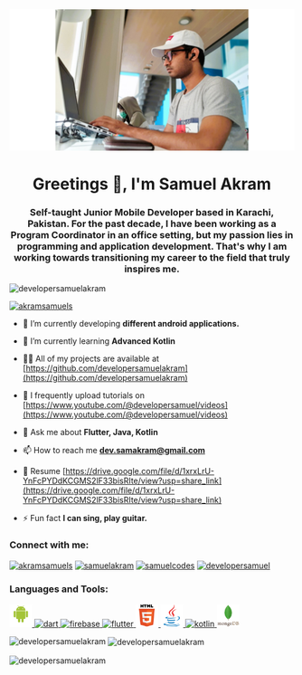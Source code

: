 <div style="text-align:center;">
  <img src="images/profile.jpg" width="900px" height="250px"/>
</div>

<h1 align="center">Greetings 👋, I'm Samuel Akram</h1>
<h3 align="center">Self-taught Junior Mobile Developer based in Karachi, Pakistan. For the past decade, I have been working as a Program Coordinator in an office setting, but my passion lies in programming and application development. That's why I am working towards transitioning my career to the field that truly inspires me.</h3>

<p align="left"> <img src="https://komarev.com/ghpvc/?username=developersamuelakram&label=Profile%20views&color=0e75b6&style=flat" alt="developersamuelakram" /> </p>

<p align="left"> <a href="https://twitter.com/akramsamuels" target="blank"><img src="https://img.shields.io/twitter/follow/akramsamuels?logo=twitter&style=for-the-badge" alt="akramsamuels" /></a> </p>

- 🔭 I’m currently developing **different android applications.**

- 🌱 I’m currently learning **Advanced Kotlin**

- 👨‍💻 All of my projects are available at [https://github.com/developersamuelakram](https://github.com/developersamuelakram)

- 📝 I frequently upload tutorials on [https://www.youtube.com/@developersamuel/videos](https://www.youtube.com/@developersamuel/videos)

- 💬 Ask me about **Flutter, Java, Kotlin**

- 📫 How to reach me **dev.samakram@gmail.com**

- 📄 Resume [https://drive.google.com/file/d/1xrxLrU-YnFcPYDdKCGMS2lF33bisRIte/view?usp=share_link](https://drive.google.com/file/d/1xrxLrU-YnFcPYDdKCGMS2lF33bisRIte/view?usp=share_link)

- ⚡ Fun fact **I can sing, play guitar.**

<h3 align="left">Connect with me:</h3>
<p align="left">
<a href="https://twitter.com/akramsamuels" target="blank"><img align="center" src="https://raw.githubusercontent.com/rahuldkjain/github-profile-readme-generator/master/src/images/icons/Social/twitter.svg" alt="akramsamuels" height="30" width="40" /></a>
<a href="https://linkedin.com/in/samuelakram" target="blank"><img align="center" src="https://raw.githubusercontent.com/rahuldkjain/github-profile-readme-generator/master/src/images/icons/Social/linked-in-alt.svg" alt="samuelakram" height="30" width="40" /></a>
<a href="https://instagram.com/samuelcodes" target="blank"><img align="center" src="https://raw.githubusercontent.com/rahuldkjain/github-profile-readme-generator/master/src/images/icons/Social/instagram.svg" alt="samuelcodes" height="30" width="40" /></a>
<a href="https://www.youtube.com/c/developersamuel" target="blank"><img align="center" src="https://raw.githubusercontent.com/rahuldkjain/github-profile-readme-generator/master/src/images/icons/Social/youtube.svg" alt="developersamuel" height="30" width="40" /></a>
</p>

<h3 align="left">Languages and Tools:</h3>
<p align="left"> <a href="https://developer.android.com" target="_blank" rel="noreferrer"> <img src="https://raw.githubusercontent.com/devicons/devicon/master/icons/android/android-original-wordmark.svg" alt="android" width="40" height="40"/> </a> <a href="https://dart.dev" target="_blank" rel="noreferrer"> <img src="https://www.vectorlogo.zone/logos/dartlang/dartlang-icon.svg" alt="dart" width="40" height="40"/> </a> <a href="https://firebase.google.com/" target="_blank" rel="noreferrer"> <img src="https://www.vectorlogo.zone/logos/firebase/firebase-icon.svg" alt="firebase" width="40" height="40"/> </a> <a href="https://flutter.dev" target="_blank" rel="noreferrer"> <img src="https://www.vectorlogo.zone/logos/flutterio/flutterio-icon.svg" alt="flutter" width="40" height="40"/> </a> <a href="https://www.w3.org/html/" target="_blank" rel="noreferrer"> <img src="https://raw.githubusercontent.com/devicons/devicon/master/icons/html5/html5-original-wordmark.svg" alt="html5" width="40" height="40"/> </a> <a href="https://www.java.com" target="_blank" rel="noreferrer"> <img src="https://raw.githubusercontent.com/devicons/devicon/master/icons/java/java-original.svg" alt="java" width="40" height="40"/> </a> <a href="https://kotlinlang.org" target="_blank" rel="noreferrer"> <img src="https://www.vectorlogo.zone/logos/kotlinlang/kotlinlang-icon.svg" alt="kotlin" width="40" height="40"/> </a> <a href="https://www.mongodb.com/" target="_blank" rel="noreferrer"> <img src="https://raw.githubusercontent.com/devicons/devicon/master/icons/mongodb/mongodb-original-wordmark.svg" alt="mongodb" width="40" height="40"/> </a> </p>
<p><img align="left" src="https://github-readme-stats.vercel.app/api/top-langs?username=developersamuelakram&show_icons=true&locale=en&layout=compact" alt="developersamuelakram" /></p>

<p>&nbsp;<img  align="center" src="https://github-readme-stats.vercel.app/api?username=developersamuelakram&show_icons=true&locale=en" alt="developersamuelakram" /></p>

<p><img  align="center" src="https://github-readme-streak-stats.herokuapp.com/?user=developersamuelakram&" alt="developersamuelakram" /></p>
